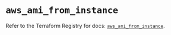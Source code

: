# `aws_ami_from_instance`

Refer to the Terraform Registry for docs: [`aws_ami_from_instance`](https://registry.terraform.io/providers/hashicorp/aws/5.43.0/docs/resources/ami_from_instance).
